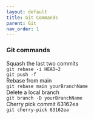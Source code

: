 ```yaml
---
layout: default
title: Git Commands
parent: Git
nav_order: 1
---
```

### Git commands

Squash the last two commits  
```git rebase -i HEAD~2```  
```git push -f```  
Rebase from main  
```git rebase main yourBranchName```   
Delete a local branch  
```git branch -D yourBranchName```   
Cherry pick commit 63162ea    
```git cherry-pick 63162ea```  